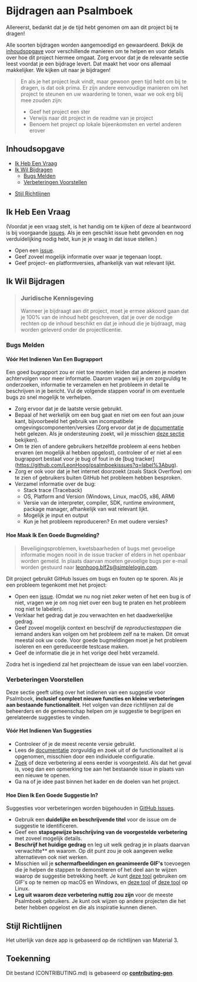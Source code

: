 <!-- omit in toc -->
# Bijdragen aan Psalmboek

Allereerst, bedankt dat je de tijd hebt genomen om aan dit project bij te dragen!

Alle soorten bijdragen worden aangemoedigd en gewaardeerd. Bekijk de [inhoudsopgave](#inhoudsopgave) voor verschillende manieren om te helpen en voor details over hoe dit project hiermee omgaat. Zorg ervoor dat je de relevante sectie leest voordat je een bijdrage levert. Dat maakt het voor ons allemaal makkelijker. We kijken uit naar je bijdragen!

> En als je het project leuk vindt, maar gewoon geen tijd hebt om bij te dragen, is dat ook prima. Er zijn andere eenvoudige manieren om het project te steunen en uw waardering te tonen, waar we ook erg blij mee zouden zijn:
> - Geef het project een ster
> - Verwijs naar dit project in de readme van je project
> - Benoem het project op lokale bijeenkomsten en vertel anderen erover

<!-- omit in toc -->
## Inhoudsopgave

- [Ik Heb Een Vraag](#ik-heb-een-vraag)
- [Ik Wil Bijdragen](#ik-wil-bijdragen)
    - [Bugs Melden](#bugs-melden)
    - [Verbeteringen Voorstellen](#verbeteringen-voorstellen)

<!-- - [Je Eerste Codebijdrage](#je-eerste-codebijdrage)
    - [Documentatie Verbeteren](#documentatie-verbeteren)
-->
- [Stijl Richtlijnen](#stijl-richtlijnen)



## Ik Heb Een Vraag

<!-- > Als je een vraag wilt stellen, gaan we ervan uit dat je de beschikbare [documentatie]() hebt gelezen. -->

(Voordat je een vraag stelt, is het handig om te kijken of deze al beantwoord is bij voorgaande [issues](https://github.com/LeonHoog/psalmboek/issues). Als je een geschikt issue hebt gevonden en nog verduidelijking nodig hebt, kun je je vraag in dat issue stellen.)

- Open een [issue](https://github.com/LeonHoog/psalmboek/issues/new).
- Geef zoveel mogelijk informatie over waar je tegenaan loopt.
- Geef project- en platformversies, afhankelijk van wat relevant lijkt.


## Ik Wil Bijdragen

> ### Juridische Kennisgeving <!-- omit in toc -->
> Wanneer je bijdraagt aan dit project, moet je ermee akkoord gaan dat je 100% van de inhoud hebt geschreven, dat je over de nodige rechten op de inhoud beschikt en dat je inhoud die je bijdraagt, mag worden geleverd onder de projectlicentie.

### Bugs Melden

<!-- omit in toc -->
#### Vóór Het Indienen Van Een Bugrapport

Een goed bugrapport zou er niet toe moeten leiden dat anderen je moeten achtervolgen voor meer informatie. Daarom vragen wij je om zorgvuldig te onderzoeken, informatie te verzamelen en het probleem in detail te beschrijven in je bericht. Vul de volgende stappen vooraf in om eventuele bugs zo snel mogelijk te verhelpen.

- Zorg ervoor dat je de laatste versie gebruikt.
- Bepaal of het werkelijk om een bug gaat en niet om een fout aan jouw kant, bijvoorbeeld het gebruik van incompatibele omgevingscomponenten/versies (Zorg ervoor dat je de [documentatie]() hebt gelezen. Als je ondersteuning zoekt, wil je misschien [deze sectie](#ik-heb-een-vraag) bekijken).
- Om te zien of andere gebruikers hetzelfde probleem al eens hebben ervaren (en mogelijk al hebben opgelost), controleer of er niet al een bugrapport bestaat voor je bug of fout in de [bug tracker] (https://github.com/LeonHoog/psalmboekissues?q=label%3Abug).
- Zorg er ook voor dat je het internet doorzoekt (zoals Stack Overflow) om te zien of gebruikers buiten GitHub het probleem hebben besproken.
- Verzamel informatie over de bug:
    - Stack trace (Traceback)
    - OS, Platform and Version (Windows, Linux, macOS, x86, ARM)
    - Versie van de interpreter, compiler, SDK, runtime environment, package manager, afhankelijk van wat relevant lijkt.
    - Mogelijk je input en output
    - Kun je het probleem reproduceren? En met oudere versies?

<!-- omit in toc -->
#### Hoe Maak Ik Een Goede Bugmelding?

> Beveiligingsproblemen, kwetsbaarheden of bugs met gevoelige informatie mogen nooit in de issue tracker of elders in het openbaar worden gemeld. In plaats daarvan moeten gevoelige bugs per e-mail worden gestuurd naar <leonhoog.blf2s@simplelogin.com>.

Dit project gebruikt GitHub Issues om bugs en fouten op te sporen. Als je een probleem tegenkomt met het project:

- Open een [issue](https://github.com/LeonHoog/psalmboek/issues/new). (Omdat we nu nog niet zeker weten of het een bug is of niet, vragen we je om nog niet over een bug te praten en het probleem nog niet te labelen).
- Verklaar het gedrag dat je zou verwachten en het daadwerkelijke gedrag.
- Geef zoveel mogelijk context en beschrijf de *reproductiestappen* die iemand anders kan volgen om het probleem zelf na te maken. Dit omvat meestal ook uw code. Voor goede bugmeldingen moet je het probleem isoleren en een gereduceerde testcase maken.
- Geef de informatie die je in het vorige deel hebt verzameld.

Zodra het is ingediend zal het projectteam de issue van een label voorzien.

<!--
Zodra het is ingediend:

- Het projectteam zal de issue van een label voorzien.
- A team member will try to reproduce the issue with your provided steps. If there are no reproduction steps or no obvious way to reproduce the issue, the team will ask you for those steps and mark the issue as `needs-repro`. Bugs with the `needs-repro` tag will not be addressed until they are reproduced.
- If the team is able to reproduce the issue, it will be marked `needs-fix`, as well as possibly other tags (such as `critical`), and the issue will be left to be [implemented by someone](#je-eerste-codebijdrage).
-->

### Verbeteringen Voorstellen

Deze sectie geeft uitleg over het indienen van een suggestie voor Psalmboek, **inclusief compleet nieuwe functies en kleine verbeteringen aan bestaande functionaliteit**. Het volgen van deze richtlijnen zal de beheerders en de gemeenschap helpen om je suggestie te begrijpen en gerelateerde suggesties te vinden.

<!-- omit in toc -->
#### Vóór Het Indienen Van Suggesties

- Controleer of je de meest recente versie gebruikt.
- Lees de [documentatie]() zorgvuldig en zoek uit of de functionaliteit al is opgenomen, misschien door een individuele configuratie.
- [Zoek](https://github.com/LeonHoog/psalmboek/issues) of deze verbetering al eens eerder is voorgesteld. Als dat het geval is, voeg dan een opmerking toe aan het bestaande issue in plaats van een nieuwe te openen.
- Ga na of je idee past binnen het kader en de doelen van het project. <!--It's up to you to make a strong case to convince the project's developers of the merits of this feature. Keep in mind that we want features that will be useful to the majority of our users and not just a small subset. If you're just targeting a minority of users, consider writing an add-on/plugin library.-->

<!-- omit in toc -->
#### Hoe Dien Ik Een Goede Suggestie In?

Suggesties voor verbeteringen worden bijgehouden in [GitHub Issues](https://github.com/LeonHoog/psalmboek/issues).

- Gebruik een **duidelijke en beschrijvende titel** voor de issue om de suggestie te identificeren.
- Geef een **stapsgewijze beschrijving van de voorgestelde verbetering** met zoveel mogelijk details.
- **Beschrijf het huidige gedrag** en leg uit welk gedrag je in plaats daarvan verwachtte** en waarom. Op dit punt zou je ook aangeven welke alternatieven ook niet werken.
- Misschien wil je **schermafbeeldingen en geanimeerde GIF's** toevoegen die je helpen de stappen te demonstreren of het deel aan te wijzen waarop de suggestie betrekking heeft. Je kunt [deze tool](https://www.cockos.com/licecap/) gebruiken om GIF's op te nemen op macOS en Windows, en [deze tool](https://github.com/colinkeenan/silentcast) of [deze tool](https://github.com/GNOME/byzanz) op Linux.
- **Leg uit waarom deze verbetering nuttig zou zijn** voor de meeste Psalmboek gebruikers. Je kunt ook wijzen op andere projecten die het beter hebben opgelost en die als inspiratie kunnen dienen.

<!-- You might want to create an issue template for enhancement suggestions that can be used as a guide and that defines the structure of the information to be included. If you do so, reference it here in the description. -->
<!--
### Je Eerste Codebijdrage
  TODO
include Setup of env, IDE and typical getting started instructions?


### Documentatie Verbeteren
  TODO
Updating, improving and correcting the documentation


-->

## Stijl Richtlijnen
Het uiterlijk van deze app is gebaseerd op de richtlijnen van Material 3.
<!-- ### Commit Messages
 TODO


-->

<!-- omit in toc -->
## Toekenning
Dit bestand (CONTRIBUTING.md) is gebaseerd op [**contributing-gen**](https://github.com/bttger/contributing-gen).
